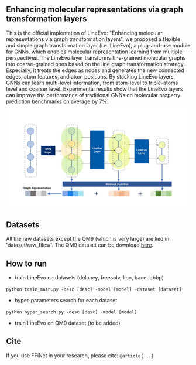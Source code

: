 ## Enhancing molecular representations via graph transformation layers
This is the official implentation of LineEvo: "Enhancing molecular representations via graph transformation layers". we proposed a flexible and simple graph transformation layer (i.e. LineEvo), a plug-and-use module for GNNs, which enables molecular representation learning from multiple perspectives. The LineEvo layer transforms fine-grained molecular graphs into coarse-grained ones based on the line graph transformation strategy. Especially, it treats the edges as nodes and generates the new connected edges, atom features, and atom positions. By stacking LineEvo layers, GNNs can learn multi-level information, from atom-level to triple-atoms level and coarser level. Experimental results show that the LineEvo layers can improve the performance of traditional GNNs on molecular property prediction benchmarks on average by 7%.
![LineEvo Structure](./results/TOC.jpg)

## Datasets
All the raw datasets except the QM9 (which is very large) are lied in 'dataset/raw_files/'. The QM9 dataset can be download [here](https://deepchemdata.s3-us-west-1.amazonaws.com/datasets/molnet_publish/qm9.zip).

## How to run
- train LineEvo on datasets (delaney, freesolv, lipo, bace, bbbp)

```python train_main.py -desc [desc] -model [model] -dataset [dataset]```

- hyper-parameters search for each dataset

```python hyper_search.py -desc [desc] -model [model]```

- train LineEvo on QM9 dataset (to be added)

## Cite
If you use FFiNet in your research, please cite:
```@article{...}```

